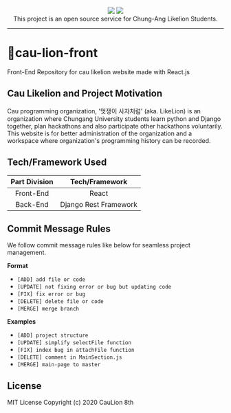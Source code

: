 <p align="center"> 
<img src="https://img.shields.io/github/license/ddongule/cau-lion-front?style=flat-square" />
<img src="https://img.shields.io/github/stars/ddongule/cau-lion-front?style=social" />
<br>This project is an open source service for Chung-Ang Likelion Students.
</p>

---

# 🦁cau-lion-front
Front-End Repository for cau likelion website made with React.js

## Cau Likelion and Project Motivation
Cau programming organization, '멋쟁이 사자처럼' (aka. LikeLion) is an organization where Chungang University students learn python and Django together, plan hackathons and also participate other hackathons voluntarily.
This website is for better administration of the organization and a workspace where organization's programming history can be recorded.
  
## Tech/Framework Used  
| **Part Division** | **Tech/Framework** |
|:-------------:|:--------------:|
|Front-End|React|
|Back-End|Django Rest Framework|

## Commit Message Rules

We follow commit message rules like below for seamless project management.

**Format**

- `[ADD] add file or code`
- `[UPDATE] not fixing error or bug but updating code`
- `[FIX] fix error or bug`
- `[DELETE] delete file or code`
- `[MERGE] merge branch`

**Examples**

- `[ADD] project structure`
- `[UPDATE] simplify selectFile function`
- `[FIX] index bug in attachFile function`
- `[DELETE] comment in MainSection.js`
- `[MERGE] main-page to master`

## License
MIT License
Copyright (c) 2020 CauLion 8th
